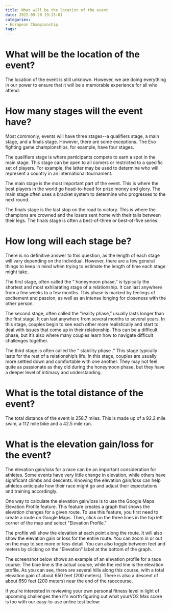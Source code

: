 ```yaml
---
title: What will be the location of the event 
date: 2022-09-20 19:13:01
categories:
- European Championship
tags:
---
```



#  What will be the location of the event? 

The location of the event is still unknown. However, we are doing everything in our power to ensure that it will be a memorable experience for all who attend.

#  How many stages will the event have? 

Most commonly, events will have three stages--a qualifiers stage, a main stage, and a finals stage. However, there are some exceptions. The Evo fighting game championships, for example, have four stages. 

The qualifiers stage is where participants compete to earn a spot in the main stage. This stage can be open to all comers or restricted to a specific set of players. For example, the latter may be used to determine who will represent a country in an international tournament. 

The main stage is the most important part of the event. This is where the best players in the world go head-to-head for prize money and glory. The main stage often uses a bracket system to determine who progresses to the next round. 

The finals stage is the last stop on the road to victory. This is where the champions are crowned and the losers sent home with their tails between their legs. The finals stage is often a best-of-three or best-of-five series.

#  How long will each stage be? 

There is no definitive answer to this question, as the length of each stage will vary depending on the individual. However, there are a few general things to keep in mind when trying to estimate the length of time each stage might take.

The first stage, often called the “ honeymoon phase,” is typically the shortest and most exhilarating stage of a relationship. It can last anywhere from a few weeks to a few months. This phase is marked by feelings of excitement and passion, as well as an intense longing for closeness with the other person.

The second stage, often called the “reality phase,” usually lasts longer than the first stage. It can last anywhere from several months to several years. In this stage, couples begin to see each other more realistically and start to deal with issues that come up in their relationship. This can be a difficult phase, but it’s also where many couples learn how to navigate difficult challenges together.

The third stage is often called the “ stability phase .” This stage typically lasts for the rest of a relationship’s life. In this stage, couples are usually more settled down and comfortable with one another. They may not feel quite as passionate as they did during the honeymoon phase, but they have a deeper level of intimacy and understanding.

#  What is the total distance of the event? 

The total distance of the event is 258.7 miles. This is made up of a 92.2 mile swim, a 112 mile bike and a 42.5 mile run.

#  What is the elevation gain/loss for the event?

The elevation gain/loss for a race can be an important consideration for athletes. Some events have very little change in elevation, while others have significant climbs and descents. Knowing the elevation gain/loss can help athletes anticipate how their race might go and adjust their expectations and training accordingly.

One way to calculate the elevation gain/loss is to use the Google Maps Elevation Profile feature. This feature creates a graph that shows the elevation changes for a given route. To use this feature, you first need to create a route on Google Maps. Then, click on the three lines in the top left corner of the map and select "Elevation Profile."

The profile will show the elevation at each point along the route. It will also show the elevation gain or loss for the entire route. You can zoom in or out on the map to see more or less detail. You can also toggle between feet and meters by clicking on the "Elevation" label at the bottom of the graph.

The screenshot below shows an example of an elevation profile for a race course. The blue line is the actual course, while the red line is the elevation profile. As you can see, there are several hills along this course, with a total elevation gain of about 650 feet (200 meters). There is also a descent of about 650 feet (200 meters) near the end of the racecourse.




      

 

  
If you're interested in reviewing your own personal fitness level in light of upcoming challenges then it's worth figuring out what yourVO2 Max score is too with our easy-to-use online test below: